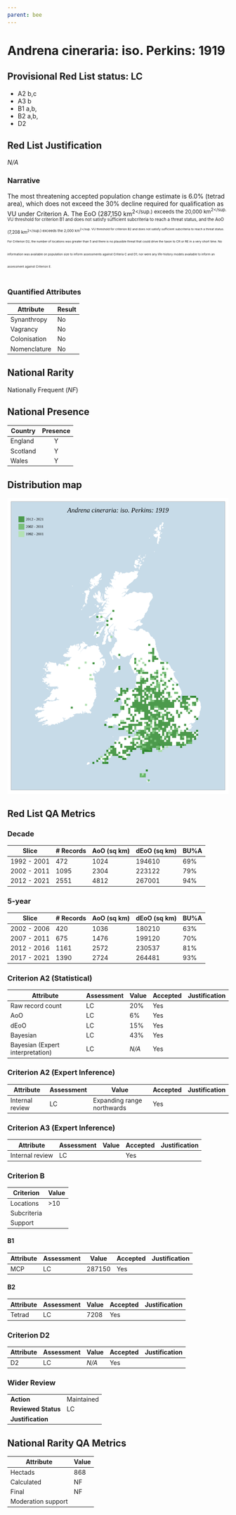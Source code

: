 ```yaml
---
parent: bee
---
```


# Andrena cineraria: iso. Perkins: 1919

## Provisional Red List status: LC
- A2 b,c
- A3 b
- B1 a,b, 
- B2 a,b, 
- D2

## Red List Justification
*N/A*
### Narrative


The most threatening accepted population change estimate is 6.0% (tetrad area), which does not exceed the 30% decline required for qualification as VU under Criterion A. The EoO (287,150 km<sup>2</sup.) exceeds the 20,000 km<sup>2</sup. VU threshold for criterion B1 and does not satisfy sufficient subcriteria to reach a threat status, and the AoO (7,208 km<sup>2</sup.) exceeds the 2,000 km<sup>2</sup. VU threshold for criterion B2 and does not satisfy sufficient subcriteria to reach a threat status. For Criterion D2, the number of locations was greater than 5 and there is no plausible threat that could drive the taxon to CR or RE in a very short time. No information was available on population size to inform assessments against Criteria C and D1; nor were any life-history models available to inform an assessment against Criterion E.
### Quantified Attributes
|Attribute|Result|
|---|---|
|Synanthropy|No|
|Vagrancy|No|
|Colonisation|No|
|Nomenclature|No|


## National Rarity
Nationally Frequent (*NF*)

## National Presence
|Country|Presence
|---|:-:|
|England|Y|
|Scotland|Y|
|Wales|Y|


## Distribution map
![](../map/49.svg)

## Red List QA Metrics
### Decade
| Slice | # Records | AoO (sq km) | dEoO (sq km) |BU%A |
|---|---|---|---|---|
|1992 - 2001|472|1024|194610|69%|
|2002 - 2011|1095|2304|223122|79%|
|2012 - 2021|2551|4812|267001|94%|
### 5-year
| Slice | # Records | AoO (sq km) | dEoO (sq km) |BU%A |
|---|---|---|---|---|
|2002 - 2006|420|1036|180210|63%|
|2007 - 2011|675|1476|199120|70%|
|2012 - 2016|1161|2572|230537|81%|
|2017 - 2021|1390|2724|264481|93%|
### Criterion A2 (Statistical)
|Attribute|Assessment|Value|Accepted|Justification
|---|---|---|---|---|
|Raw record count|LC|20%|Yes||
|AoO|LC|6%|Yes||
|dEoO|LC|15%|Yes||
|Bayesian|LC|43%|Yes||
|Bayesian (Expert interpretation)|LC|*N/A*|Yes||
### Criterion A2 (Expert Inference)
|Attribute|Assessment|Value|Accepted|Justification
|---|---|---|---|---|
|Internal review|LC|Expanding range northwards|Yes||
### Criterion A3 (Expert Inference)
|Attribute|Assessment|Value|Accepted|Justification
|---|---|---|---|---|
|Internal review|LC||Yes||
### Criterion B
|Criterion| Value|
|---|---|
|Locations|>10|
|Subcriteria||
|Support||
#### B1
|Attribute|Assessment|Value|Accepted|Justification
|---|---|---|---|---|
|MCP|LC|287150|Yes||
#### B2
|Attribute|Assessment|Value|Accepted|Justification
|---|---|---|---|---|
|Tetrad|LC|7208|Yes||
### Criterion D2
|Attribute|Assessment|Value|Accepted|Justification
|---|---|---|---|---|
|D2|LC|*N/A*|Yes||
### Wider Review
|  |  |
|---|---|
|**Action**|Maintained|
|**Reviewed Status**|LC|
|**Justification**||


## National Rarity QA Metrics
|Attribute|Value|
|---|---|
|Hectads|868|
|Calculated|NF|
|Final|NF|
|Moderation support||



